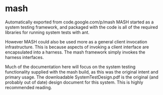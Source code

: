 # mash
Automatically exported from code.google.com/p/mash
MASH started as a system testing framework, and packaged with the code is all of the required libraries for running system tests 
with ant.

However MASH could also be used more as a general client invocation infrastructure. This is because aspects of invoking a client 
interface are encapsulated into a harness. The mash framework simply invokes the harness interfaces.

Much of the documentation here will focus on the system testing functionality supplied with the mash build, as this was the 
original intent and primary usage. The downloadable SystemTestDesign.pdf is the original (and probably out of date) design 
document for this system. This is highly recommended reading.
